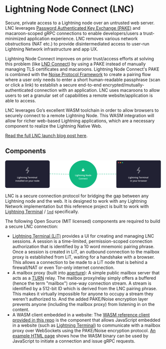 # Lightning Node Connect (LNC)

Secure, private access to a Lightning node over an untrusted web server.
LNC leverages [Password Authenticated Key Exchange
(PAKE)](https://en.wikipedia.org/wiki/Password-authenticated_key_agreement) and
macaroon-scoped gRPC connections to enable developers/users a trust-minimized
application experience. LNC removes various network obstructions (NAT etc.) to
provide disintermediated access to user-run Lightning Network infrastructure and
app UX.

Lightning Node Connect improves on prior trust/access efforts at solving this
problem (like [LND Connect](https://github.com/LN-Zap/lndconnect)) by using a
PAKE instead of manually managing TLS certificates and macaroons. Lightning Node
Connect's PAKE is combined with the [Noise Protocol
Framework](http://noiseprotocol.org/noise.html) to create a pairing flow where a
user only needs to enter a short human-readable passphrase (scan or click a
link) to establish a secure end-to-end encrypted/mutually-authenticated
connection with an application. LNC uses macaroons to allow users to set a
granular set of capabilities a remote website/application is able to access.

LNC leverages Go’s excellent WASM toolchain in order to allow browsers to
securely connect to a remote Lightning Node. This WASM integration will allow
for richer web-based Lightning applications, which are a necessary component to
realize the Lightning Native Web.

[Read the full LNC launch blog post
here](https://lightning.engineering/posts/2021-11-30-lightning-node-connect-deep-dive/).

## Components

![Lightning Node Connect diagram](doc/lnc.svg)

LNC is a secure connection protocol for bridging the gap between any Lightning
node and the web. It is designed to work with any Lightning Network
implementation but this reference project is built to work with [Lightning
Terminal](https://github.com/lightninglabs/lightning-terminal) /
[`lnd`](https://github.com/lightningnetwork/lnd) specifically.

The following Open Source (MIT licensed) components are required to build a
secure LNC connection:

* [Lightning Terminal (LiT)](https://github.com/lightninglabs/lightning-terminal)
  provides a UI for creating and managing LNC sessions. A session is a
  time-limited, permission-scoped connection authorization that is identified by
  a 10 word mnemonic pairing phrase.
  Once a session is created in LiT, an outbound connection to the mailbox proxy
  is established from LiT, waiting for a handshake with a browser. This allows
  a connection to be made to a LiT node that is behind a firewall/NAT or even
  Tor-only internet connection.
* A mailbox proxy (built into
  [aperture](https://github.com/lightninglabs/aperture)): A simple public
  mailbox server that acts as a
  [TURN](https://en.wikipedia.org/wiki/Traversal_Using_Relays_around_NAT) relay.
  The mailbox proxy/relay simply offers a buffered (hence the term "mailbox")
  one-way connection stream. A stream is identified by a 512-bit ID which is
  derived from the LNC pairing phrase. This makes it virtually impossible for
  anyone to occupy a stream they weren't authorized to. And the added PAKE/Noise
  encryption layer prevents anyone (including the mailbox proxy) from listening
  in on the content.
* A WASM client embedded in a website: The [WASM reference client provided in
  this repo](cmd/wasm-client/main.go) is the component that allows JavaScript
  embedded in a website (such as [Lightning
  Terminal](https://terminal.lightning.engineering/)) to communicate with a
  mailbox proxy over WebSockets using the PAKE/Noise encryption protocol. [An
  example HTML page](example/index.html) shows how the WASM binary can be used
  by JavaScript to initiate a connection and issue gRPC requests.

